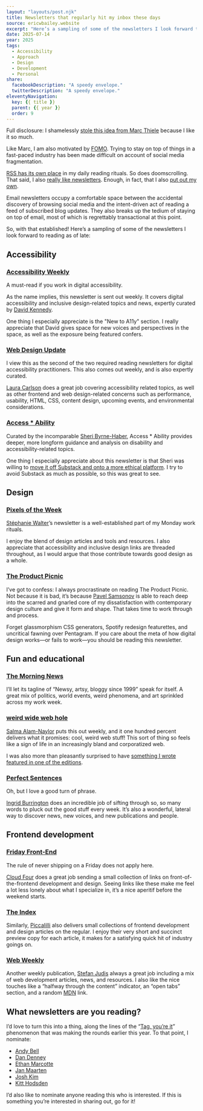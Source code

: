 ```yaml
---
layout: "layouts/post.njk"
title: Newsletters that regularly hit my inbox these days
source: ericwbailey.website
excerpt: "Here’s a sampling of some of the newsletters I look forward to"
date: 2025-07-14
year: 2025
tags:
  - Accessibility
  - Approach
  - Design
  - Development
  - Personal
share:
  facebookDescription: "A speedy envelope."
  twitterDescription: "A speedy envelope."
eleventyNavigation:
  key: {{ title }}
  parent: {{ year }}
  order: 9
---
```


Full disclosure: I shamelessly [stole this idea from Marc Thiele](https://marcthiele.com/notes/newsletter-that-regularly-hit-my-inbox-these-days) because I like it so much.

Like Marc, I am also motivated by [FOMO](https://en.wikipedia.org/wiki/Fear_of_missing_out). Trying to stay on top of things in a fast-paced industry has been made difficult on account of social media fragmentation.

[RSS has its own place](https://ericwbailey.website/published/i-doubled-down-on-rss/) in my daily reading rituals. So does doomscrolling. That said, I also [really like newsletters](https://ericwbailey.website/newsletters/). Enough, in fact, that I also [put out my own](https://buttondown.com/ericwbailey).

Email newsletters occupy a comfortable space between the accidental discovery of browsing social media and the intent-driven act of reading a feed of subscribed blog updates. They also breaks up the tedium of staying on top of email, most of which is regrettably transactional at this point.

So, with that established! Here’s a sampling of some of the newsletters I look forward to reading as of late:

## Accessibility

### [Accessibility Weekly](https://a11yweekly.com/)

A must-read if you work in digital accessibility.

As the name implies, this newsletter is sent out weekly. It covers digital accessibility and inclusive design-related topics and news, expertly curated by [David Kennedy](https://davidakennedy.com/).

One thing I especially appreciate is the "New to A11y" section. I really appreciate that David gives space for new voices and perspectives in the space, as well as the exposure being featured confers.

### [Web Design Update](https://groups.google.com/a/d.umn.edu/g/webdev)

I view this as the second of the two required reading newsletters for digital accessibility practitioners. This also comes out weekly, and is also expertly curated.

[Laura Carlson](https://web.archive.org/web/20180628031824/http://www.webstandardsgroup.org/features/laura-carlson.htm) does a great job covering accessibility related topics, as well as other frontend and web design-related concerns such as performance, usability, HTML, CSS, content design, upcoming events, and environmental considerations.

### [Access * Ability](https://buttondown.com/access-ability/)

Curated by the incomparable [Sheri Byrne-Haber](https://www.sheribyrnehaber.com/), Access&nbsp;*&nbsp;Ability provides deeper, more longform guidance and analysis on disability and accessibility-related topics.

One thing I especially appreciate about this newsletter is that Sheri was willing to [move it off Substack and onto a more ethical platform](https://www.theatlantic.com/ideas/archive/2023/11/substack-extremism-nazi-white-supremacy-newsletters/676156/). I try to avoid Substack as much as possible, so this was great to see.

## Design

### [Pixels of the Week](https://stephaniewalter.design/subscribe-to-the-blog-updates/)

[Stéphanie Walter](https://stephaniewalter.design/)’s newsletter is a well-established part of my Monday work rituals.

I enjoy the blend of design articles and tools and resources. I also appreciate that accessibility and inclusive design links are threaded throughout, as I would argue that those contribute towards good design as a whole.

### [The Product Picnic](https://productpicnic.beehiiv.com/)

I’ve got to confess: I always procrastinate on reading The Product Picnic. Not because it is bad, it’s because [Pavel Samsonov](https://pavelsamsonov.com/) is able to reach deep into the scarred and gnarled core of my dissatisfaction with contemporary design culture and give it form and shape. That takes time to work through and process.

Forget glassmorphism CSS generators, Spotify redesign featurettes, and uncritical fawning over Pentagram.  If you care about the meta of how digital design works—or fails to work—you should be reading this newsletter.

## Fun and educational

### [The Morning News](https://themorningnews.org/)

I’ll let its tagline of “Newsy, artsy, bloggy since 1999” speak for itself. A great mix of politics, world events, weird phenomena, and art sprinkled across my work week.

### [weird wide web hole](https://buttondown.com/weirdwidewebhole/)

[Salma Alam-Naylor](https://whitep4nth3r.com/) puts this out weekly, and it one hundred percent delivers what it promises: cool, weird web stuff! This sort of thing so feels like a sign of life in an increasingly bland and  corporatized web.

I was also more than pleasantly surprised to have [something I wrote featured in one of the editions](https://buttondown.com/weirdwidewebhole/archive/weird_wide_web_hole_77/).

### [Perfect Sentences](https://buttondown.com/perfectsentences/)

Oh, but I love a good turn of phrase.

[Ingrid Burrington](https://lifewinning.com/) does an incredible job of sifting through so, so many words to pluck out the good stuff every week. It’s also a wonderful, lateral way to discover news, new voices, and new publications and people.

## Frontend development

### [Friday Front-End](https://fridayfrontend.curated.co/)

The rule of never shipping on a Friday does not apply here.

[Cloud Four](https://cloudfour.com/) does a great job sending a small collection of links on front-of-the-frontend development and design. Seeing links like these make me feel a lot less lonely about what I specialize in, it’s a nice aperitif before the weekend starts.

### [The Index](https://piccalil.li/the-index/)

Similarly, [Piccalilli](https://piccalil.li/) also delivers small collections of frontend development and design articles on the regular. I enjoy their very short and succinct preview copy for each article, it makes for a satisfying quick hit of industry goings on.

### [Web Weekly](https://webweekly.email/)

Another weekly publication, [Stefan Judis](https://www.stefanjudis.com/) always a great job including a mix of web development articles, news, and resources. I also like the nice touches like a “halfway through the content” indicator, an “open tabs” section, and a random [MDN](https://developer.mozilla.org/en-US/) link.

## What newsletters are you reading?

I’d love to turn this into a thing, along the lines of the “[Tag, you’re it](https://ericwbailey.website/published/tag-youre-it/)” phenomenon that was making the rounds earlier this year. To that point, I nominate:

- [Andy Bell](https://bell.bz/)
- [Dan Denney](https://www.dandenney.com/)
- [Ethan Marcotte](https://ethanmarcotte.com/)
- [Jan Maarten](https://janmaarten.com/)
- [Josh Kim](https://www.joshkimux.com/)
- [Kitt Hodsden](https://kitt.hodsden.org/)

I’d also like to nominate anyone reading this who is interested. If this is something you’re interested in sharing out, go for it!
